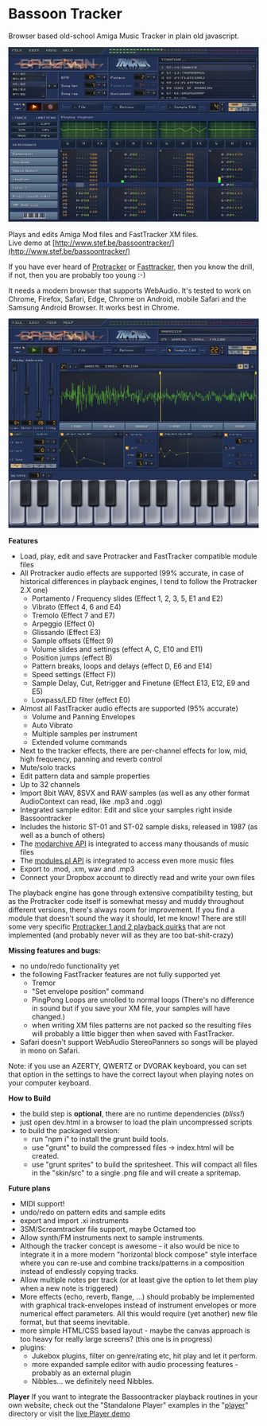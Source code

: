# Bassoon Tracker

Browser based old-school Amiga Music Tracker in plain old javascript.

![Bassoon Tracker](./skin/bassoontracker_main.png?raw=true)

Plays and edits Amiga Mod files and FastTracker XM files.  
Live demo at [http://www.stef.be/bassoontracker/](http://www.stef.be/bassoontracker/)

If you have ever heard of [Protracker](https://en.wikipedia.org/wiki/Protracker) or [Fasttracker](https://en.wikipedia.org/wiki/FastTracker_2), then you know the drill,   
if not, then you are probably too young :-)

It needs a modern browser that supports WebAudio.
It's tested to work on Chrome, Firefox, Safari, Edge, Chrome on Android, mobile Safari and the Samsung Android Browser.
It works best in Chrome.

![Bassoon Tracker](./skin/bassoontracker_sampleeditor.png?raw=true)

**Features**
- Load, play, edit and save Protracker and FastTracker compatible module files  
- All Protracker audio effects are supported (99% accurate, in case of historical differences in playback engines, I tend to follow the Protracker 2.X one)
  - Portamento / Frequency slides (Effect 1, 2, 3, 5, E1 and E2)
  - Vibrato (Effect 4, 6 and E4)
  - Tremolo (Effect 7 and E7)
  - Arpeggio (Effect 0)
  - Glissando (Effect E3)
  - Sample offsets (Effect 9)
  - Volume slides and settings (effect A, C, E10 and E11)
  - Position jumps (effect B)
  - Pattern breaks, loops and delays (effect D, E6 and E14)
  - Speed settings (Effect F))
  - Sample Delay, Cut, Retrigger and Finetune (Effect E13, E12, E9 and E5)
  - Lowpass/LED filter (effect E0)
- Almost all FastTracker audio effects are supported (95% accurate)
  - Volume and Panning Envelopes
  - Auto Vibrato
  - Multiple samples per instrument
  - Extended volume commands
- Next to the tracker effects, there are per-channel effects for low, mid, high frequency, panning and reverb control
- Mute/solo tracks  
- Edit pattern data and sample properties  
- Up to 32 channels 
- Import 8bit WAV, 8SVX and RAW samples (as well as any other format AudioContext can read, like .mp3 and .ogg)
- Integrated sample editor: Edit and slice your samples right inside Bassoontracker
- Includes the historic ST-01 and ST-02 sample disks, released in 1987 (as well as a bunch of others)
- The [modarchive API](https://modarchive.org/) is integrated to access many thousands of music files
- The [modules.pl API](http://modules.pl/) is integrated to access even more music files
- Export to .mod, .xm, wav and .mp3
- Connect your Dropbox account to directly read and write your own files

The playback engine has gone through extensive compatibility testing, but as the Protracker code itself is somewhat messy and muddy
throughout different versions, there's always room for improvement.
If you find a module that doesn't sound the way it should, let me know!
There are still some very specific [Protracker 1 and 2 playback quirks](http://www.stef.be/bassoontracker/docs/trackerQuircks.txt) that are not implemented (and probably never will as they are too bat-shit-crazy)

**Missing features and bugs:**
 - no undo/redo functionality yet
 - the following FastTracker features are not fully supported yet
   - Tremor
   - "Set envelope position" command
   - PingPong Loops are unrolled to normal loops (There's no difference in sound but if you save your XM file, your samples will have changed.)
   - when writing XM files patterns are not packed so the resulting files will probably a little bigger then when saved with FastTracker.
 - Safari doesn't support WebAudio StereoPanners so songs will be played in mono on Safari.
 
Note: if you use an AZERTY, QWERTZ or DVORAK keyboard, you can set that option in the settings to have the correct layout when playing notes on your computer keyboard.

**How to Build**  
  - the build step is **optional**, there are no runtime dependencies (*bliss!*)
  - just open dev.html in a browser to load the plain uncompressed scripts 
  - to build the packaged version:
    - run "npm i" to install the grunt build tools.
    - use "grunt" to build the compressed files -> index.html will be created.
    - use "grunt sprites" to build the spritesheet.
	  This will compact all files in the "skin/src" to a single .png file and will create a spritemap.

**Future plans**  
  - MIDI support!
  - undo/redo on pattern edits and sample edits
  - export and import .xi instruments
  - 3SM/Screamtracker file support, maybe Octamed too
  - Allow synth/FM instruments next to sample instruments.
  - Although the tracker concept is awesome - it also would be nice to integrate it in a more modern 
  "horizontal block compose" style interface where you can re-use and combine tracks/patterns in a 
  composition instead of endlessly copying tracks.
  - Allow multiple notes per track (or at least give the option to let them play when a new note is triggered)
  - More effects (echo, reverb, flange, ...) should probably be implemented with graphical track-envelopes instead of instrument envelopes or more numerical effect parameters.    All this would require (yet another) new file format, but that seems inevitable.
  - more simple HTML/CSS based layout - maybe the canvas approach is too heavy for really large screens? (this one is in progress)
  - plugins:
  	- Jukebox plugins, filter on genre/rating etc, hit play and let it perform.
  	- more expanded sample editor with audio processing features - probably as an external plugin
  	- Nibbles... we definitely need Nibbles.
  

**Player**
If you want to integrate the Bassoontracker playback routines in your own website, check out the "Standalone Player" examples in the "[player](https://github.com/steffest/BassoonTracker/tree/master/player)" directory
or visit the [live Player demo](http://www.stef.be/bassoontracker/player/)

